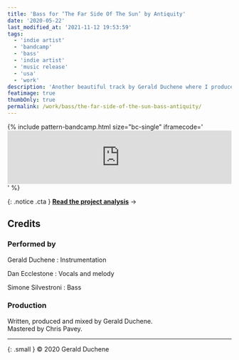 ```yaml
---
title: 'Bass for ‘The Far Side Of The Sun’ by Antiquity'
date: '2020-05-22'
last_modified_at: '2021-11-12 19:53:59'
tags:
  - 'indie artist'
  - 'bandcamp'
  - 'bass'
  - 'indie artist'
  - 'music release'
  - 'usa'
  - 'work'
description: 'Another beautiful track by Gerald Duchene where I produced one of my most sumptuous fretless bass ever.'
featimage: true
thumbOnly: true
permalink: /work/bass/the-far-side-of-the-sun-bass-antiquity/
---
```

{% include pattern-bandcamp.html size="bc-single" iframecode='<iframe style="border: 0; width: 100%; height: 120px;" src="https://bandcamp.com/EmbeddedPlayer/track=2478609134/size=large/bgcol=ffffff/linkcol=333333/tracklist=false/artwork=small/transparent=true/"><a href="https://sessions.antiquity-music.com/track/the-far-side-of-the-sun">The Far Side Of The Sun by Antiquity</a></iframe>' %}

{: .notice .cta }
[**Read the project analysis**](/work/bass/producing-bass-remotely/)&nbsp;→

## Credits

### Performed by

Gerald Duchene
: Instrumentation

Dan Ecclestone
: Vocals and melody

Simone Silvestroni
: Bass

### Production

Written, produced and mixed by Gerald Duchene.  
Mastered by Chris Pavey.

---

{: .small }
&copy; 2020 Gerald Duchene